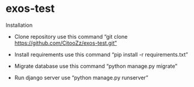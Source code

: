 # exos-test

Installation

- Clone repository use this command “git clone https://github.com/CitooZz/exos-test.git”

- Install requirements use this command “pip install -r requirements.txt”

- Migrate database use this command “python manage.py migrate”

- Run django server use “python manage.py runserver”
